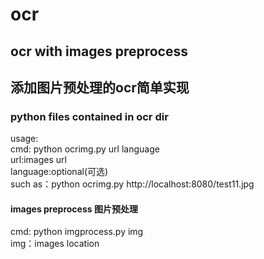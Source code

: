 # ocr
## ocr with images preprocess
## 添加图片预处理的ocr简单实现
### python files contained in ocr dir
usage:   
cmd: python ocrimg.py url language  
url:images url   
language:optional(可选)  
such as：python ocrimg.py http://localhost:8080/test11.jpg  
####  images preprocess 图片预处理
cmd: python imgprocess.py img  
img：images location
    
